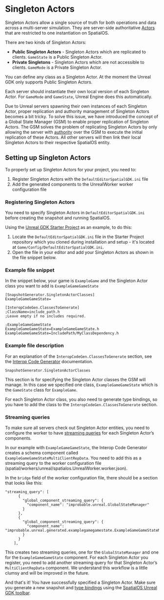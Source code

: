 # Singleton Actors

Singleton Actors allow a single source of truth for both operations and data across a multi-server simulation. They are server-side authoritative [Actors](https://docs.unrealengine.com/en-us/Programming/UnrealArchitecture/Actors) that are restricted to one instantiation on SpatialOS. 

There are two kinds of Singleton Actors:

* **Public Singleton Actors** - Singleton Actors which are replicated to clients. `GameState` is a Public Singleton Actor.
* **Private Singletons** - Singleton Actors which are not accessible to clients. `GameMode` is a Private Singleton Actor.

You can define any class as a Singleton Actor. At the moment the Unreal GDK only supports Public Singleton Actors.

Each server should instantiate their own local version of each Singleton Actor. For `GameMode` and `GameState`, Unreal Engine does this automatically.

Due to Unreal servers spawning their own instances of each Singleton Actor, proper replication and authority management of Singleton Actors becomes a bit tricky. To solve this issue, we have introduced the concept of a Global State Manager (GSM) to enable proper replication of Singleton Actors. The GSM solves the problem of replicating Singleton Actors by only allowing the server with [authority](https://docs.improbable.io/reference/13.1/shared/glossary#read-and-write-access-authority) over the GSM to execute the initial replication of these Actors. All other servers will then link their local Singleton Actors to their respective SpatialOS entity.

## Setting up Singleton Actors

To properly set up Singleton Actors for your project, you need to:
1. Register Singleton Actors with the `DefaultEditorSpatialGDK.ini` file
1. Add the generated components to the UnrealWorker worker configuration file

### Registering Singleton Actors

You need to specify Singleton Actors in `DefaultEditorSpatialGDK.ini` before creating the snapshot and running SpatialOS.

Using the [Unreal GDK Starter Project](https://github.com/improbable/UnrealGDKStarterProject) as an example, to do this:
1. Locate the `DefaultEditorSpatialGDK.ini` file in the Starter Project repository which you cloned during installation and setup - it's located at `Game/Config/DefaultEditorSpatialGDK.ini`.
2. Open the file in your editor and add your Singleton Actors as shown in the file snippet below.

### Example file snippet

In the snippet below, your game is `ExampleGame` and the Singleton Actor class you want to add is `ExampleGameGameState`

```
[SnapshotGenerator.SingletonActorClasses]
ExampleGameGameState=

[InteropCodeGen.ClassesToGenerate]
;ClassName=include_path.h
;Leave empty if no includes required.

;ExampleGameGameState
ExampleGameGameState=ExampleGameGameState.h
ExampleGameGameState=IncludePath/MyClassDependency.h
```

### Example file description

For an explanation of the `InteropCodeGen.ClassesToGenerate` section, see the [Interop Code Generator](./interop.md) documentation.

`SnapshotGenerator.SingletonActorClasses`

This section is for specifying the Singleton Actor classes the GSM will manage. In this case we specified one class, `ExampleGameGameState` which is the `GameState` class for `ExampleGame`.

For each Singleton Actor class, you also need to generate type bindings, so you have to add the class to the `InteropCodeGen.ClassesToGenerate` section.

### Streaming queries

To make sure all servers check out Singleton Actor entities, you need to configure the worker to have [streaming queries](https://docs.improbable.io/reference/13.1/shared/worker-configuration/bridge-config#streaming-queries) for each Singleton Actor’s components.

In our example with `ExampleGameGameState`, the Interop Code Generator creates a schema component called `ExampleGameGameStateMultiClientRepData`. You need to add this as a streaming query to the worker configuration file (spatial/workers/unreal/spatialos.UnrealWorker.worker.json).

In the `bridge` field of the worker configuration file, there should be a section that looks like this:

```
"streaming_query": [
      {
        "global_component_streaming_query": {
          "component_name": "improbable.unreal.GlobalStateManager"
        }
      },
      {
        "global_component_streaming_query": {
          "component_name": "improbable.unreal.generated.examplegamegamestate.ExampleGameGameStateMultiClientRepData"
        }
      }
    ],
```

This creates two streaming queries, one for the `GlobalStateManager` and one for the `ExampleGameGameState` component. For each Singleton Actor you register, you need to add another streaming query for that Singleton Actor’s `MultiClientRepData` component. We understand this workflow is a little clumsy and will be improved in the future.

And that's it! You have successfully specified a Singleton Actor. Make sure you generate a new snapshot and [type bindings](./interop.md) using the [SpatialOS Unreal GDK toolbar](./toolbar.md).

